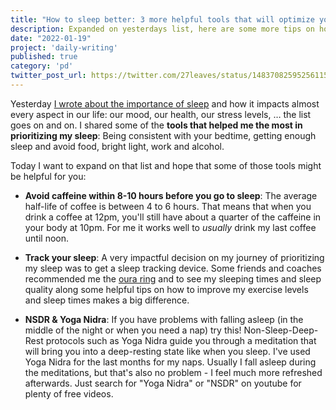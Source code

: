```yaml
---
title: "How to sleep better: 3 more helpful tools that will optimize your health"
description: Expanded on yesterdays list, here are some more tips on how to optimize your sleep
date: "2022-01-19"
project: 'daily-writing'
published: true
category: 'pd'
twitter_post_url: https://twitter.com/27leaves/status/1483708259525611520
---
```


Yesterday  [I wrote about the importance of sleep](/blog/prioritize-sleep)  and how it impacts almost every aspect in our life: our mood, our health, our stress levels, … the list goes on and on. I shared some of the  **tools that helped me the most in prioritizing my sleep**: Being consistent with your bedtime, getting enough sleep and avoid food, bright light, work and alcohol.

Today I want to expand on that list and hope that some of those tools might be helpful for you:

-   **Avoid caffeine within 8-10 hours before you go to sleep**: The average half-life of coffee is between 4 to 6 hours. That means that when you drink a coffee at 12pm, you'll still have about a quarter of the caffeine in your body at 10pm. For me it works well to  _usually_  drink my last coffee until noon.
    
-   **Track your sleep**: A very impactful decision on my journey of prioritizing my sleep was to get a sleep tracking device. Some friends and coaches recommended me the  [oura ring](https://ouraring.com/)  and to see my sleeping times and sleep quality along some helpful tips on how to improve my exercise levels and sleep times makes a big difference.
    
-   **NSDR & Yoga Nidra**: If you have problems with falling asleep (in the middle of the night or when you need a nap) try this! Non-Sleep-Deep-Rest protocols such as Yoga Nidra guide you through a meditation that will bring you into a deep-resting state like when you sleep. I've used Yoga Nidra for the last months for my naps. Usually I fall asleep during the meditations, but that's also no problem - I feel much more refreshed afterwards. Just search for "Yoga Nidra" or "NSDR" on youtube for plenty of free videos.